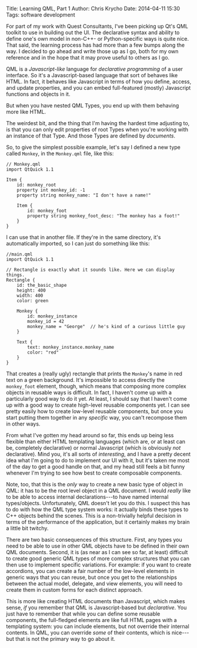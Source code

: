 Title: Learning QML, Part 1
Author: Chris Krycho
Date: 2014-04-11 15:30
Tags: software development

For part of my work with Quest Consultants, I've been picking up Qt's QML
toolkit to use in building out the UI. The declarative syntax and ability to
define one's own model in non-C++- or Python-specific ways is quite nice. That
said, the learning process has had more than a few bumps along the way. I
decided to go ahead and write those up as I go, both for my own reference and
in the hope that it may prove useful to others as I go.

QML is a *Javascript-like* language for *declarative programming* of a user
interface. So it's a Javascript-based language that sort of behaves like HTML.
In fact, it behaves like Javascript in terms of how you define, access, and
update properties, and you can embed full-featured (mostly) Javascript functions
and objects in it.

But when you have nested QML Types, you end up with them behaving more like
HTML.

The weirdest bit, and the thing that I'm having the hardest time adjusting to,
is that you can only edit properties of root Types when you're working with an
instance of that Type. And those Types are defined by _documents_.

So, to give the simplest possible example, let's say I defined a new type called
`Monkey`, in the `Monkey.qml` file, like this:

    // Monkey.qml
    import QtQuick 1.1

    Item {
        id: monkey_root
        property int monkey_id: -1
        property string monkey_name: "I don't have a name!"

        Item {
            id: monkey_foot
            property string monkey_foot_desc: "The monkey has a foot!"
        }
    }

I can use that in another file. If they're in the same directory, it's
automatically imported, so I can just do something like this:

    //main.qml
    import QtQuick 1.1

    // Rectangle is exactly what it sounds like. Here we can display things.
    Rectangle {
        id: the_basic_shape
        height: 400
        width: 400
        color: green

        Monkey {
            id: monkey_instance
            monkey_id = 42
            monkey_name = "George"  // he's kind of a curious little guy
        }

        Text {
            text: monkey_instance.monkey_name
            color: "red"
        }
    }

That creates a (really ugly) rectangle that prints the `Monkey`'s name in red
text on a green background. It's impossible to access directly the `monkey_foot`
element, though, which means that composing more complex objects in reusable
ways is difficult. In fact, I haven't come up with a particularly good way to do
it yet. At least, I should say that I haven't come up with a good way to create
high-level reusable components yet. I can see pretty easily how to create
low-level reusable components, but once you start putting them together in any
_specific_ way, you can't recompose them in other ways.

From what I've gotten my head around so far, this ends up being less flexible
than either HTML templating languages (which are, or at least can be, completely
declarative) or normal Javascript (which is obviously _not_ declarative). Mind
you, it's all sorts of *interesting*, and I have a pretty decent idea what I'm
going to do to implement our UI with it, but it's taken me most of the day to
get a good handle on that, and my head still feels a bit funny whenever I'm
trying to see how best to create composable components.

Note, too, that this is the *only* way to create a new basic type of object in
QML: it has to be the root level object in a QML document. I would *really* like
to be able to access internal declarations---to have named internal
types/objects. Unfortunately, QML doesn't let you do this. I suspect this has to
do with how the QML type system works: it actually binds these types to C++
objects behind the scenes. This is a non-trivially helpful decision in terms of
the performance of the application, but it certainly makes my brain a little bit
twitchy.

There are two basic consequences of this structure. First, any types you need to
be able to use in other QML objects have to be defined in their own QML
documents. Second, it is (as near as I can see so far, at least) difficult to
create good generic QML types of more complex structures that you can then use
to implement specific variations. For example: if you want to create accordions,
you can create a fair number of the low-level elements in generic ways that you
can reuse, but once you get to the relationships between the actual model,
delegate, and view elements, you will need to create them in custom forms for
each distinct approach.

This is more like creating HTML documents than Javascript, which makes sense,
*if* you remember that QML is Javascript-based but *declarative*. You just have
to remember that while you can define some reusable components, the full-fledged
elements are like full HTML pages with a templating system: you can include
elements, but not override their internal contents. In QML, you can override
*some* of their contents, which is nice---but that is not the primary way to go
about it.
